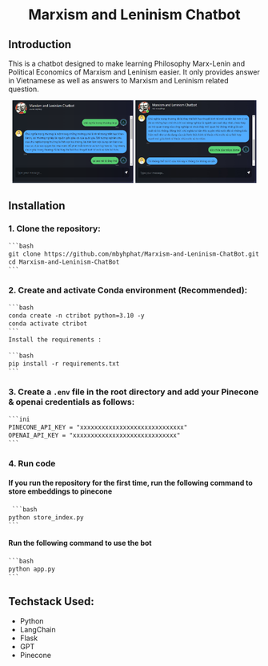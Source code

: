 <div align="center">
    <h1>Marxism and Leninism Chatbot</h1>
</div>

## **Introduction**
This is a chatbot designed to make learning Philosophy Marx-Lenin and Political Economics of Marxism and Leninism easier. It only provides answer in Vietnamese as well as answers to Marxism and Leninism related question. 
<p align="center">
    <img src="assets/web example 1.png" width="48%">
    <img src="assets/web example 2.jpg" width="48%">
</p>

## **Installation**

### **1. Clone the repository:**

    ```bash
    git clone https://github.com/mbyhphat/Marxism-and-Leninism-ChatBot.git
    cd Marxism-and-Leninism-ChatBot
    ```

### **2. Create and activate Conda environment (Recommended):**

    ```bash
    conda create -n ctribot python=3.10 -y
    conda activate ctribot
    ```
    Install the requirements :

    ```bash
    pip install -r requirements.txt
    ```
### **3. Create a `.env` file in the root directory and add your Pinecone & openai credentials as follows:**

    ```ini
    PINECONE_API_KEY = "xxxxxxxxxxxxxxxxxxxxxxxxxxxxx"
    OPENAI_API_KEY = "xxxxxxxxxxxxxxxxxxxxxxxxxxxxx"
    ```
### **4. Run code**

#### If you run the repository for the first time, run the following command to store embeddings to pinecone

     ```bash
    python store_index.py
    ```

#### Run the following command to use the bot

    ```bash
    python app.py
    ```

## Techstack Used:
- Python
- LangChain
- Flask
- GPT
- Pinecone
